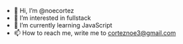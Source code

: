 - 👋 Hi, I’m @noecortez
- 👀 I’m interested in fullstack
- 🌱 I’m currently learning JavaScript
- 📫 How to reach me, write me to corteznoe3@gmail.com

<!---
noecortez/noecortez is a ✨ special ✨ repository because its `README.md` (this file) appears on your GitHub profile.
You can click the Preview link to take a look at your changes.
--->
